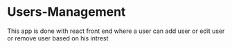 # Users-Management
This app is done with react front end where a user can add user or edit user or remove user based on his intrest
